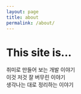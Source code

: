 ```yaml
---
layout: page
title: about
permalink: /about/
---
```


# This site is...

취미로 만들어 보는 개발 이야기   
이것 저것 잘 버무린 이야기   
생각나는 대로 정리하는 이야기  